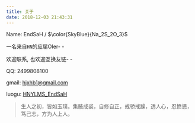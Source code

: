```yaml
---
title: 关于
date: 2018-12-03 21:43:31
---
```


Name: EndSaH / $\color{SkyBlue}{Na_2S_2O_3}$

一名来自`HN`的应届OIer- -

欢迎联系, 也欢迎互换友链- -

QQ: 2499808100

gmail: hjxhb1@gmail.com

luogu: [HNYLMS_EndSaH](https://www.luogu.org/space/show?uid=91252)

> 生人之初，皆如玉璞。集腋成裘，自修自正，戒骄戒躁，透人心，忍愤懑，笃己志，方为人上人。
